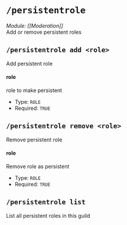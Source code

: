 # `/persistentrole`
*Module: [[Moderation]]*<br>
Add or remove persistent roles
## `/persistentrole add <role>`
Add persistent role
#### role
role to make persistent
- Type: `ROLE`
- Required: `TRUE`
## `/persistentrole remove <role>`
Remove persistent role
#### role
Remove role as persistent
- Type: `ROLE`
- Required: `TRUE`
## `/persistentrole list`
List all persistent roles in this guild
